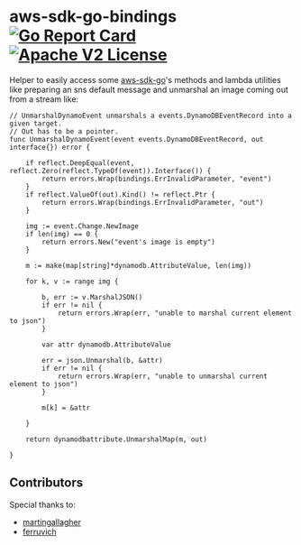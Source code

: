 # aws-sdk-go-bindings [![Go Report Card](https://goreportcard.com/badge/github.com/AndreaM16/aws-sdk-go-bindings)](https://goreportcard.com/report/github.com/AndreaM16/aws-sdk-go-bindings) [![Apache V2 License](http://img.shields.io/badge/license-Apache%20V2-blue.svg)](https://github.com/andream16/aws-sdk-go-bindings/blob/master/LICENSE.txt)

Helper to easily access some [aws-sdk-go](https://github.com/aws/aws-sdk-go)'s methods and lambda utilities like preparing an sns default message and unmarshal an image coming out from a stream like:

```
// UnmarshalDynamoEvent unmarshals a events.DynamoDBEventRecord into a given target.
// Out has to be a pointer.
func UnmarshalDynamoEvent(event events.DynamoDBEventRecord, out interface{}) error {

	if reflect.DeepEqual(event, reflect.Zero(reflect.TypeOf(event)).Interface()) {
		return errors.Wrap(bindings.ErrInvalidParameter, "event")
	}
	if reflect.ValueOf(out).Kind() != reflect.Ptr {
		return errors.Wrap(bindings.ErrInvalidParameter, "out")
	}

	img := event.Change.NewImage
	if len(img) == 0 {
		return errors.New("event's image is empty")
	}

	m := make(map[string]*dynamodb.AttributeValue, len(img))

	for k, v := range img {

		b, err := v.MarshalJSON()
		if err != nil {
			return errors.Wrap(err, "unable to marshal current element to json")
		}

		var attr dynamodb.AttributeValue

		err = json.Unmarshal(b, &attr)
		if err != nil {
			return errors.Wrap(err, "unable to unmarshal current element to json")
		}

		m[k] = &attr

	}

	return dynamodbattribute.UnmarshalMap(m, out)

}
```

## Contributors

Special thanks to:

 - [martingallagher](https://github.com/martingallagher/)
 - [ferruvich](https://github.com/ferruvich/)
